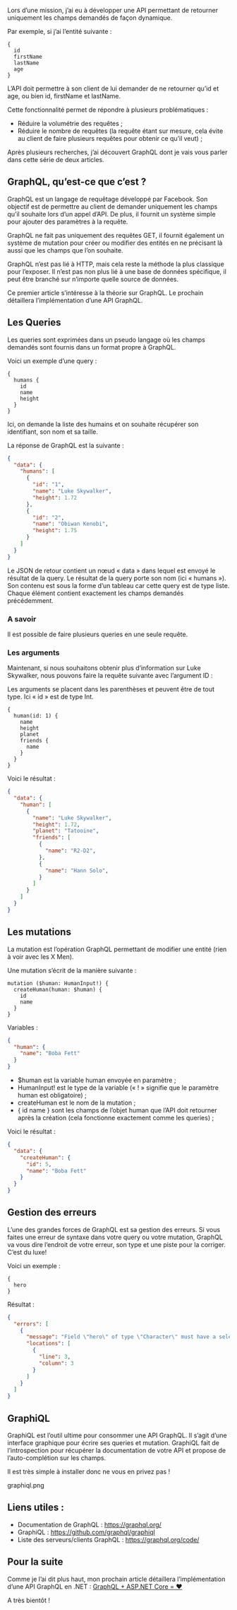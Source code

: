Lors d’une mission, j’ai eu à développer une API permettant de retourner uniquement les champs demandés de façon dynamique.

Par exemple, si j’ai l’entité suivante :

```
{
  id
  firstName
  lastName
  age
}
```

L’API doit permettre à son client de lui demander de ne retourner qu’id et age, ou bien id, firstName et lastName.

Cette fonctionnalité permet de répondre à plusieurs problématiques :

* Réduire la volumétrie des requêtes ;
* Réduire le nombre de requêtes (la requête étant sur mesure, cela évite au client de faire plusieurs requêtes pour obtenir ce qu’il veut) ;

Après plusieurs recherches, j’ai découvert GraphQL dont je vais vous parler dans cette série de deux articles.

## GraphQL, qu’est-ce que c’est ?

GraphQL est un langage de requêtage développé par Facebook. Son objectif est de permettre au client de demander uniquement les champs qu’il souhaite lors d’un appel d’API. De plus, il fournit un système simple pour ajouter des paramètres à la requête.

GraphQL ne fait pas uniquement des requêtes GET, il fournit également un système de mutation pour créer ou modifier des entités en ne précisant là aussi que les champs que l’on souhaite.

GraphQL n’est pas lié à HTTP, mais cela reste la méthode la plus classique pour l’exposer. Il n’est pas non plus lié à une base de données spécifique, il peut être branché sur n’importe quelle source de données.

Ce premier article s’intéresse à la théorie sur GraphQL. Le prochain détaillera l’implémentation d’une API GraphQL.

## Les Queries

Les queries sont exprimées dans un pseudo langage où les champs demandés sont fournis dans un format propre à GraphQL.

Voici un exemple d’une query :

```
{
  humans {
    id
    name
    height
  }
}
```

Ici, on demande la liste des humains et on souhaite récupérer son identifiant, son nom et sa taille.

La réponse de GraphQL est la suivante :

``` json
{
  "data": {
    "humans": [
      {
        "id": "1",
        "name": "Luke Skywalker",
        "height": 1.72
      },
      {
        "id": "2",
        "name": "Obiwan Kenobi",
        "height": 1.75
      }
    ]
  }
}
```

Le JSON de retour contient un nœud « data » dans lequel est envoyé le résultat de la query. Le résultat de la query porte son nom (ici « humans »). Son contenu est sous la forme d’un tableau car cette query est de type liste. Chaque élément contient exactement les champs demandés précédemment.

### A savoir

Il est possible de faire plusieurs queries en une seule requête.

### Les arguments

Maintenant, si nous souhaitons obtenir plus d’information sur Luke Skywalker, nous pouvons faire la requête suivante avec l’argument ID :

Les arguments se placent dans les parenthèses et peuvent être de tout type. Ici « id » est de type Int.

```
{
  human(id: 1) {
    name
    height
    planet
    friends {
      name
    }
  }
}
```

Voici le résultat :

``` json
{
  "data": {
    "human": [
      {
        "name": "Luke Skywalker",
        "height": 1.72,
        "planet": "Tatooine",
        "friends": [
          {
            "name": "R2-D2",
          },
          {
            "name": "Hann Solo",
          }
        ]
      }
    ]
  }
}
```

## Les mutations

La mutation est l’opération GraphQL permettant de modifier une entité (rien à voir avec les X Men).

Une mutation s’écrit de la manière suivante :

```
mutation ($human: HumanInput!) {
  createHuman(human: $human) {
    id
    name
  }
}
```

Variables :

``` json
{
  "human": {
    "name": "Boba Fett"
  }
}
```

* $human est la variable human envoyée en paramètre ;
* HumanInput! est le type de la variable (« ! » signifie que le paramètre human est obligatoire) ;
* createHuman est le nom de la mutation ;
* { id name } sont les champs de l’objet human que l’API doit retourner après la création (cela fonctionne exactement comme les queries) ;

Voici le résultat :

``` json
{
  "data": {
    "createHuman": {
      "id": 5,
      "name": "Boba Fett"
    }
  }
}
```

## Gestion des erreurs

L’une des grandes forces de GraphQL est sa gestion des erreurs. Si vous faites une erreur de syntaxe dans votre query ou votre mutation, GraphQL va vous dire l’endroit de votre erreur, son type et une piste pour la corriger. C’est du luxe!

Voici un exemple :

```
{
  hero
}
```

Résultat :

``` json
{
  "errors": [
    {
      "message": "Field \"hero\" of type \"Character\" must have a selection of subfields. Did you mean \"hero { ... }\"?",
      "locations": [
        {
          "line": 3,
          "column": 3
        }
      ]
    }
  ]
}
```

## GraphiQL

GraphiQL est l’outil ultime pour consommer une API GraphQL. Il s’agit d’une interface graphique pour écrire ses queries et mutation. GraphiQL fait de l’introspection pour récupérer la documentation de votre API et propose de l’auto-complétion sur les champs.

Il est très simple à installer donc ne vous en privez pas !

graphiql.png

## Liens utiles :

* Documentation de GraphQL : https://graphql.org/
* GraphiQL : https://github.com/graphql/graphiql
* Liste des serveurs/clients GraphQL : https://graphql.org/code/

## Pour la suite

Comme je l’ai dit plus haut, mon prochain article détaillera l’implémentation d’une API GraphQL en .NET : [GraphQL + ASP.NET Core = ❤](./blog/graphql-aspnet-core)

A très bientôt !